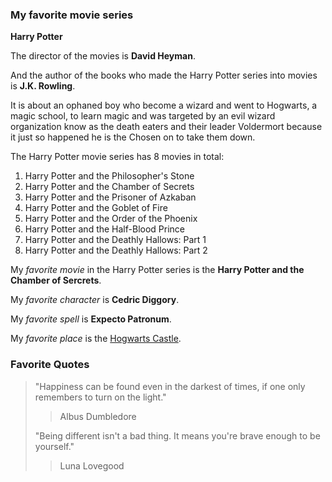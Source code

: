 ### My favorite movie series

**Harry Potter**

The director of the movies is **David Heyman**.

And the author of the books who made the Harry Potter series into movies is **J.K. Rowling**.

It is about an ophaned boy who become a wizard and went to Hogwarts, a magic school, to learn magic and was targeted by an evil wizard organization know as the death eaters and their leader Voldermort because it just so happened he is the Chosen on to take them down.

The Harry Potter movie series has 8 movies in total:

1. Harry Potter and the Philosopher's Stone
2. Harry Potter and the Chamber of Secrets
3. Harry Potter and the Prisoner of Azkaban
4. Harry Potter and the Goblet of Fire
5. Harry Potter and the Order of the Phoenix
6. Harry Potter and the Half-Blood Prince
7. Harry Potter and the Deathly Hallows: Part 1
8. Harry Potter and the Deathly Hallows: Part 2

My *favorite movie* in the Harry Potter series is the **Harry Potter and the Chamber of Sercrets**.

My *favorite character* is **Cedric Diggory**.

My *favorite spell* is **Expecto Patronum**.

My *favorite place* is the [Hogwarts Castle](https://i.pinimg.com/originals/8b/9f/c4/8b9fc4d45ab66b566f1ab0c4cc93b1d0.jpg).

### Favorite Quotes
> "Happiness can be found even in the darkest of times, if one only remembers to turn on the light."
>
> > Albus Dumbledore
>
> "Being different isn't a bad thing. It means you're brave enough to be yourself."
>
> > Luna Lovegood
